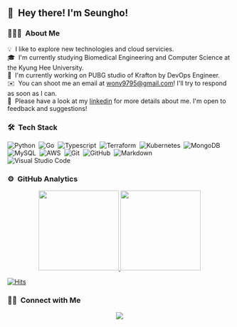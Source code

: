 ## 👋 &nbsp;Hey there! I'm Seungho!

### 👨🏻‍💻 &nbsp;About Me
💡 &nbsp;I like to explore new technologies and cloud servicies.\
🎓 &nbsp;I'm currently studying Biomedical Engineering and Computer Science at the Kyung Hee University.\
🔭 &nbsp;I'm currently working on PUBG studio of Krafton by DevOps Engineer.\
✉️ &nbsp;You can shoot me an email at wony9795@gmail.com! I'll try to respond as soon as I can.\
📄 &nbsp;Please have a look at my [linkedin](https://www.linkedin.com/in/seungho-jeong-79684b210/) for more details about me. I'm open to feedback and suggestions!

### 🛠 &nbsp;Tech Stack
![Python](https://img.shields.io/badge/-Python-05122A?style=flat&logo=python)&nbsp;
![Go](https://img.shields.io/badge/-Go-05122A?style=flat&logo=go&logoColor=#00ADD8)&nbsp; 
![Typescript](https://img.shields.io/badge/-Typescript-05122A?style=flat&logo=Typescript&logoColor=#3178C6)&nbsp;
![Terraform](https://img.shields.io/badge/-Terraform-05122A?style=flat&logo=Terraform&logoColor=#7B42BC)&nbsp;
![Kubernetes](https://img.shields.io/badge/-Kubernetes-05122A?style=flat&logo=Kubernetes&logoColor=#326CE5)&nbsp;
![MongoDB](https://img.shields.io/badge/MongoDB-05122A?style=flat&logo=mongodb&logoColor=#47A248)&nbsp;
![MySQL](https://img.shields.io/badge/MySQL-05122A?style=flat&logo=mysql&logoColor=#4479A1)&nbsp;
![AWS](https://img.shields.io/badge/Amazon_AWS-05122A?style=flat&logo=amazon-aws&logoColor=#232F3E)&nbsp;
![Git](https://img.shields.io/badge/-Git-05122A?style=flat&logo=git)&nbsp;
![GitHub](https://img.shields.io/badge/-GitHub-05122A?style=flat&logo=github)&nbsp;
![Markdown](https://img.shields.io/badge/-Markdown-05122A?style=flat&logo=markdown)\
![Visual Studio Code](https://img.shields.io/badge/-Visual%20Studio%20Code-05122A?style=flat&logo=visual-studio-code&logoColor=007ACC)&nbsp;

### ⚙️ &nbsp;GitHub Analytics

<p align="center">
<a href="https://github.com/Jeoungseungho">
  <img height="180em" src="https://github-readme-stats-eight-theta.vercel.app/api?username=Jeoungseungho&show_icons=true&theme=algolia&include_all_commits=true&count_private=true"/>
  <img height="180em" src="https://github-readme-stats-eight-theta.vercel.app/api/top-langs/?username=Jeoungseungho&layout=compact&langs_count=8&theme=algolia"/>
</a>
</p>


[![Hits](https://hits.seeyoufarm.com/api/count/incr/badge.svg?url=https%3A%2F%2Fgithub.com%2FJeoungseungho&count_bg=%2379C83D&title_bg=%23555555&icon=&icon_color=%23E7E7E7&title=hits&edge_flat=false)](https://hits.seeyoufarm.com)

### 🤝🏻 &nbsp;Connect with Me
<p align="center">
<a href="https://www.linkedin.com/in/seungho-jeong-79684b210/"><img src="https://img.shields.io/badge/LinkedIn-0077B5?style=for-the-badge&logo=linkedin&logoColor=white"/></a>
</p>

<!--
**Jeoungseungho/Jeoungseungho** is a ✨ _special_ ✨ repository because its `README.md` (this file) appears on your GitHub profile.

Here are some ideas to get you started:

- 🔭 I’m currently working on ...
- 🌱 I’m currently learning ...
- 👯 I’m looking to collaborate on ...
- 🤔 I’m looking for help with ...
- 💬 Ask me about ...
- 📫 How to reach me: ...
- 😄 Pronouns: ...
- ⚡ Fun fact: ...
-->
